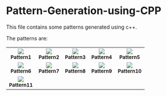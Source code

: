 # Pattern-Generation-using-CPP
This file contains some patterns generated using c++.

The patterns are:

<table>
    <tbody>
        <tr>
            <td align = "center">
                <img src = "https://static.takeuforward.org/wp/uploads/2022/08/P1.png">
                <br>
                <sub><b>Pattern1</b></sub>
            </td>
            <td align = "center">
                <img src = "https://static.takeuforward.org/wp/uploads/2022/08/P2.png">
                <br>
                <sub><b>Pattern2</b></sub>
            </td>
            <td align = "center">
                <img src = "https://static.takeuforward.org/wp/uploads/2022/08/P3.png">
                <br>
                <sub><b>Pattern3</b></sub>
            </td>
            <td align = "center">
                <img src = "https://static.takeuforward.org/wp/uploads/2022/08/P4.png">
                <br>
                <sub><b>Pattern4</b></sub>
            </td>
            <td align = "center">
                <img src = "https://static.takeuforward.org/wp/uploads/2022/08/P5.png">
                <br>
                <sub><b>Pattern5</b></sub>
            </td>
        </tr>
        <tr>
            <td align = "center">
                <img src = "https://static.takeuforward.org/wp/uploads/2022/08/P6.png">
                <br>
                <sub><b>Pattern6</b></sub>
            </td>
            <td align = "center">
                <img src = "https://static.takeuforward.org/wp/uploads/2022/08/P7.png">
                <br>
                <sub><b>Pattern7</b></sub>
            </td> 
            <td align = "center">
                <img src = "https://static.takeuforward.org/wp/uploads/2022/08/P8.png">
                <br>
                <sub><b>Pattern8</b></sub>
            </td>
            <td align = "center">
                <img src = "https://static.takeuforward.org/wp/uploads/2022/08/P9.png">
                <br>
                <sub><b>Pattern9</b></sub>
            </td> 
            <td align = "center">
                <img src = "https://static.takeuforward.org/wp/uploads/2022/08/P10.png">
                <br>
                <sub><b>Pattern10</b></sub>
            </td> 
        </tr>
        <tr>
            <td align = "center">
                <img src = "https://static.takeuforward.org/wp/uploads/2022/08/P11.png">
                <br>
                <sub><b>Pattern11</b></sub>
            </td> 
        </tr>
    </tbody>
</table>